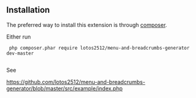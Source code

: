 ## Installation

The preferred way to install this extension is through [composer](http://getcomposer.org/download/).

Either run
```
 php composer.phar require lotos2512/menu-and-breadcrumbs-generator dev-master
 
```
See 

https://github.com/lotos2512/menu-and-breadcrumbs-generator/blob/master/src/example/index.php